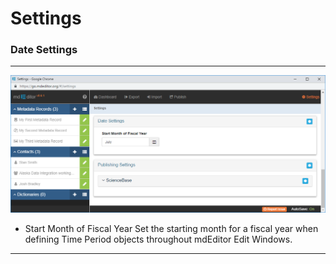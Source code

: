 # Settings
### Date Settings
---

![Date Settings](/assets/reference/settings/settings-date.png)

* <span class="md-element">Start Month of Fiscal Year</span> Set the starting month for a fiscal year when defining <span class="md-panel">Time Period</span> objects throughout mdEditor <span class="md-window">Edit Windows</span>.

---
  